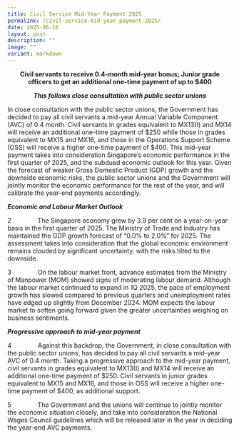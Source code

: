 ```yaml
---
title: Civil Service Mid‑Year Payment 2025
permalink: /civil-service-mid-year-payment-2025/
date: 2025-06-16
layout: post
description: ""
image: ""
variant: markdown
---
```

<p style="text-align:center"><strong>Civil servants to receive 0.4-month mid-year bonus; Junior grade officers to get an additional one-time payment of up to $400</strong></p>
<p style="text-align:center"><strong><em>This follows close consultation with public sector unions</em></strong></p>


<p></p>
<p>In close consultation with the public sector unions, the Government has
decided to pay all civil servants a mid-year Annual Variable Component
(AVC) of 0.4 month. Civil servants in grades equivalent to MX13(I) and
MX14 will receive an additional one-time payment of $250 while those in
grades equivalent to MX15 and MX16, and those in the Operations Support
Scheme (OSS) will receive a higher one-time payment of $400. This mid-year
payment takes into consideration Singapore’s economic performance in the
first quarter of 2025, and the subdued economic outlook for this year.
Given the forecast of weaker Gross Domestic Product (GDP) growth and the
downside economic risks, the public sector unions and the Government will
jointly monitor the economic performance for the rest of the year, and
will calibrate the year-end payments accordingly.</p>

<p><strong><em>Economic and Labour Market Outlook</em></strong>
</p>

<p>2&nbsp;&nbsp;&nbsp;&nbsp;&nbsp;&nbsp;&nbsp;&nbsp;&nbsp;&nbsp;&nbsp;&nbsp;&nbsp;&nbsp;
The Singapore economy grew by 3.9 per cent on a year-on-year basis in the
first quarter of 2025. The Ministry of Trade and Industry has maintained
the GDP growth forecast of “0.0% to 2.0%” for 2025. The assessment takes
into consideration that the global economic environment remains clouded
by significant uncertainty, with the risks tilted to the downside.</p>

<p>3&nbsp;&nbsp;&nbsp;&nbsp;&nbsp;&nbsp;&nbsp;&nbsp;&nbsp;&nbsp;&nbsp;&nbsp;&nbsp;&nbsp;
On the labour market front, advance estimates from the Ministry of Manpower
(MOM) showed signs of moderating labour demand. Although the labour market
continued to expand in 1Q 2025, the pace of employment growth has slowed
compared to previous quarters and unemployment rates have edged up slightly
from December 2024. MOM expects the labour market to soften going forward
given the greater uncertainties weighing on business sentiments.</p>

<p><strong><em>Progressive approach to mid-year payment</em></strong>
</p>

<p>4&nbsp;&nbsp;&nbsp;&nbsp;&nbsp;&nbsp;&nbsp;&nbsp;&nbsp;&nbsp;&nbsp;&nbsp;&nbsp;&nbsp;
Against this backdrop, the Government, in close consultation with the public
sector unions, has decided to pay all civil servants a mid-year AVC of
0.4 month. Taking a progressive approach to the mid-year payment, civil
servants in grades equivalent to MX13(I) and MX14 will receive an additional
one-time payment of $250. Civil servants in junior grades equivalent to
MX15 and MX16, and those in OSS will receive a higher one-time payment
of $400, as additional support.</p>

<p>5&nbsp;&nbsp;&nbsp;&nbsp;&nbsp;&nbsp;&nbsp;&nbsp;&nbsp;&nbsp;&nbsp;&nbsp;&nbsp;&nbsp;
The Government and the unions will continue to jointly monitor the economic
situation closely, and take into consideration the National Wages Council
guidelines which will be released later in the year in deciding the year-end
AVC payments.</p>